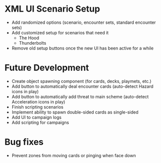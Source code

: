 # XML UI Scenario Setup
- Add randomized options (scenario, encounter sets, standard encounter sets)
- Add customized setup for scenarios that need it
	- The Hood
	- Thunderbolts
- Remove old setup buttons once the new UI has been active for a while

# Future Development
- Create object spawning component (for cards, decks, playmets, etc.)
- Add button to automatically deal encounter cards (auto-detect Hazard icons in play)
- Add button to automatically add threat to main scheme (auto-detect Acceleration icons in play)
- Finish scripting scenarios
- Implement ability to spawn double-sided cards as single-sided
- Add UI to campaign logs
- Add scripting for campaigns
 
# Bug fixes
- Prevent zones from moving cards or pinging when face down
